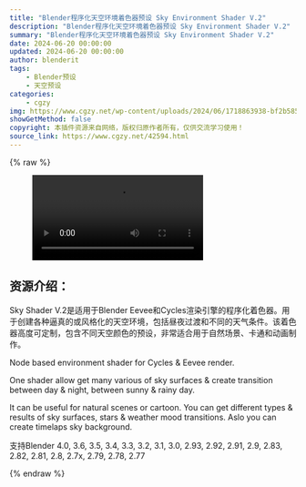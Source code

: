 ```yaml
---
title: "Blender程序化天空环境着色器预设 Sky Environment Shader V.2"
description: "Blender程序化天空环境着色器预设 Sky Environment Shader V.2"
summary: "Blender程序化天空环境着色器预设 Sky Environment Shader V.2"
date: 2024-06-20 00:00:00
updated: 2024-06-20 00:00:00
author: blenderit
tags: 
    - Blender预设
    - 天空预设
categories:
    - cgzy
img: https://www.cgzy.net/wp-content/uploads/2024/06/1718863938-bf2b585aaeb7a04.webp
showGetMethod: false
copyright: 本插件资源来自网络，版权归原作者所有，仅供交流学习使用！
source_link: https://www.cgzy.net/42594.html
---
```


{% raw %}
<figure class="wp-block-video aligncenter"><video controls src="http://cloud.video.taobao.com/play/u/null/p/1/e/6/t/1/468710230033.mp4"></video></figure><div class="wp-block-pandastudio-title"><div class="title_style_01"><h2 id="h2-0">资源介绍：</h2></div></div><p class="is-style-text-indent-2em">Sky Shader V.2是适用于Blender Eevee和Cycles渲染引擎的程序化着色器。用于创建各种逼真的或风格化的天空环境，包括昼夜过渡和不同的天气条件。该着色器高度可定制，包含不同天空颜色的预设，非常适合用于自然场景、卡通和动画制作。</p><p>Node based environment shader for Cycles &amp; Eevee render.</p><p>One shader allow get many various of sky surfaces &amp; create transition between day &amp; night, between sunny &amp; rainy day.</p><p>It can be useful for natural scenes or cartoon. You can get different types &amp; results of sky surfaces, stars &amp; weather mood transitions. Aslo you can create timelaps sky background. </p><div class="wp-block-pandastudio-tips"><div class="tip success "><p>支持Blender 4.0, 3.6, 3.5, 3.4, 3.3, 3.2, 3.1, 3.0, 2.93, 2.92, 2.91, 2.9, 2.83, 2.82, 2.81, 2.8, 2.7x, 2.79, 2.78, 2.77</p>
</div></div>
<div style="display: none">cgzy</div>
{% endraw %}